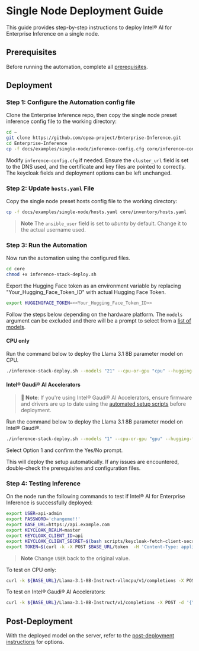 # Single Node Deployment Guide

This guide provides step-by-step instructions to deploy Intel® AI for Enterprise Inference on a single node.

## Prerequisites
Before running the automation, complete all [prerequisites](./prerequisites.md).

## Deployment

### Step 1: Configure the Automation config file
Clone the Enterprise Inference repo, then copy the single node preset inference config file to the working directory:

```bash
cd ~
git clone https://github.com/opea-project/Enterprise-Inference.git
cd Enterprise-Inference
cp -f docs/examples/single-node/inference-config.cfg core/inference-config.cfg
```

Modify `inference-config.cfg` if needed. Ensure the `cluster_url` field is set to the DNS used, and the certificate and key files are pointed to correctly. The keycloak fields and deployment options can be left unchanged.

### Step 2: Update `hosts.yaml` File
Copy the single node preset hosts config file to the working directory:

```bash
cp -f docs/examples/single-node/hosts.yaml core/inventory/hosts.yaml
```

> **Note** The `ansible_user` field is set to *ubuntu* by default. Change it to the actual username used. 

### Step 3: Run the Automation
Now run the automation using the configured files.
```bash
cd core
chmod +x inference-stack-deploy.sh
```
 Export the Hugging Face token as an environment variable by replacing "Your_Hugging_Face_Token_ID" with actual Hugging Face Token. 
```bash
export HUGGINGFACE_TOKEN=<<Your_Hugging_Face_Token_ID>>
```

Follow the steps below depending on the hardware platform. The `models` argument can be excluded and there will be a prompt to select from a [list of models](./supported-models.md).

#### CPU only
Run the command below to deploy the Llama 3.1 8B parameter model on CPU.
```bash
./inference-stack-deploy.sh --models "21" --cpu-or-gpu "cpu" --hugging-face-token $HUGGINGFACE_TOKEN
```

#### Intel® Gaudi® AI Accelerators

> **📝 Note**: If you're using Intel® Gaudi® AI Accelerators, ensure firmware and drivers are up to date using the [automated setup scripts](./gaudi-prerequisites.md#automated-installationupgrade-process) before deployment.

Run the command below to deploy the Llama 3.1 8B parameter model on Intel® Gaudi®.
```bash
./inference-stack-deploy.sh --models "1" --cpu-or-gpu "gpu" --hugging-face-token $HUGGINGFACE_TOKEN
```

Select Option 1 and confirm the Yes/No prompt.

This will deploy the setup automatically. If any issues are encountered, double-check the prerequisites and configuration files.

### Step 4: Testing Inference
On the node run the following commands to test if Intel® AI for Enterprise Inference is successfully deployed:

```bash
export USER=api-admin
export PASSWORD='changeme!!'
export BASE_URL=https://api.example.com
export KEYCLOAK_REALM=master
export KEYCLOAK_CLIENT_ID=api
export KEYCLOAK_CLIENT_SECRET=$(bash scripts/keycloak-fetch-client-secret.sh api.example.com api-admin 'changeme!!' api | awk -F': ' '/Client secret:/ {print $2}')
export TOKEN=$(curl -k -X POST $BASE_URL/token  -H 'Content-Type: application/x-www-form-urlencoded' -d "grant_type=client_credentials&client_id=${KEYCLOAK_CLIENT_ID}&client_secret=${KEYCLOAK_CLIENT_SECRET}" | jq -r .access_token)
```

> **Note** Change `USER` back to the original value.

To test on CPU only:
```bash
curl -k ${BASE_URL}/Llama-3.1-8B-Instruct-vllmcpu/v1/completions -X POST -d '{"model": "meta-llama/Llama-3.1-8B-Instruct", "prompt": "What is Deep Learning?", "max_tokens": 25, "temperature": 0}' -H 'Content-Type: application/json' -H "Authorization: Bearer $TOKEN"
```

To test on Intel® Gaudi® AI Accelerators:
```bash
curl -k ${BASE_URL}/Llama-3.1-8B-Instruct/v1/completions -X POST -d '{"model": "meta-llama/Llama-3.1-8B-Instruct", "prompt": "What is Deep Learning?", "max_tokens": 25, "temperature": 0}' -H 'Content-Type: application/json' -H "Authorization: Bearer $TOKEN"
```

## Post-Deployment
With the deployed model on the server, refer to the [post-deployment instructions](./README.md#post-deployment) for options.

